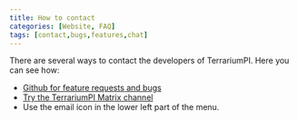 ```yaml
---
title: How to contact
categories: [Website, FAQ]
tags: [contact,bugs,features,chat]
---
```

There are several ways to contact the developers of TerrariumPI. Here you can see how:

- <a href="https://github.com/theyosh/TerrariumPI" target="_blank" title="Github for feature requests and bugs">Github for feature requests and bugs</a>
- <a href="#" id="matrix_link" class="external" target="_blank" title="Try the TerrariumPI Matrix channel">Try the TerrariumPI Matrix channel</a>
- Use the email icon in the lower left part of the menu.

<script>
  jQuery(function() {
    jQuery('#matrix_link').attr('href', 'https://matrix.to/#/#terrariumpi:theyosh.nl');
  });
</script>

